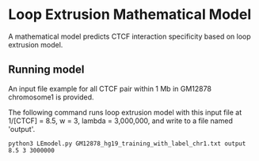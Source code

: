 # Loop Extrusion Mathematical Model
A mathematical model predicts CTCF interaction specificity based on loop extrusion model.

## Running model
An input file example for all CTCF pair within 1 Mb in GM12878 chromosome1 is provided.

The following command runs loop extrusion model with this input file at 1/[CTCF] = 8.5, w = 3, lambda = 3,000,000, and write to a file named 'output'.

    python3 LEmodel.py GM12878_hg19_training_with_label_chr1.txt output 8.5 3 3000000


